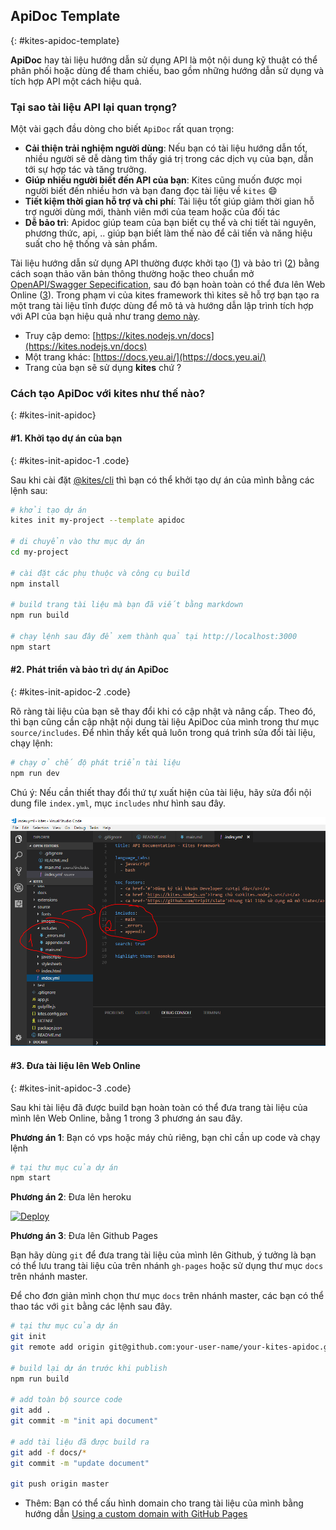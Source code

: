 ## ApiDoc Template
{: #kites-apidoc-template}

**ApiDoc** hay tài liệu hướng dẫn sử dụng API là một nội dung kỹ thuật có thể phân phối hoặc dùng để tham chiếu, bao gồm những hướng dẫn sử dụng và tích hợp API một cách hiệu quả.

### Tại sao tài liệu API lại quan trọng?

Một vài gạch đầu dòng cho biết `ApiDoc` rất quan trọng:

* **Cải thiện trải nghiệm người dùng**: Nếu bạn có tài liệu hướng dẫn tốt, nhiều người sẽ dễ dàng tìm thấy giá trị trong các dịch vụ của bạn, dẫn tới sự hợp tác và tăng trưởng.
* **Giúp nhiều người biết đến API của bạn**: Kites cũng muốn được mọi người biết đến nhiều hơn và bạn đang đọc tài liệu về `kites` :smile:
* **Tiết kiệm thời gian hỗ trợ và chi phí**: Tài liệu tốt giúp giảm thời gian hỗ trợ người dùng mới, thành viên mới của team hoặc của đối tác
* **Dễ bảo trì**: Apidoc giúp team của bạn biết cụ thể và chi tiết tài nguyên, phương thức, api, .. giúp bạn biết làm thế nào để cải tiến và năng hiệu suất cho hệ thống và sản phẩm.


Tài liệu hướng dẫn sử dụng API thường được khởi tạo ([1](#kites-init-apidoc-1)) và bảo trì ([2](#kites-init-apidoc-2)) bằng cách soạn thảo văn bản thông thường hoặc theo chuẩn mở [OpenAPI/Swagger Sepecification](https://swagger.io/specification/), sau đó bạn hoàn toàn có thể đưa lên Web Online ([3](#kites-init-apidoc-3)). Trong phạm vi của kites framework thì kites sẽ hỗ trợ bạn tạo ra một trang tài liệu tĩnh được dùng để mô tả và hướng dẫn lập trình tích hợp với API của bạn hiệu quả như trang [demo này](https://kites.nodejs.vn/docs).

* Truy cập demo: [https://kites.nodejs.vn/docs](https://kites.nodejs.vn/docs)
* Một trang khác: [https://docs.yeu.ai/](https://docs.yeu.ai/)
* Trang của bạn sẽ sử dụng **kites** chứ ?


### Cách tạo ApiDoc với kites như thế nào?
{: #kites-init-apidoc}

<section markdown="1">

#### #1. Khởi tạo dự án của bạn
{: #kites-init-apidoc-1 .code}

Sau khi cài đặt [@kites/cli](https://www.npmjs.com/package/@kites/cli) thì bạn có thể khởi tạo dự án của mình bằng các lệnh sau:

```bash
# khởi tạo dự án
kites init my-project --template apidoc

# di chuyển vào thư mục dự án
cd my-project

# cài đặt các phụ thuộc và công cụ build
npm install

# build trang tài liệu mà bạn đã viết bằng markdown
npm run build

# chạy lệnh sau đây để xem thành quả tại http://localhost:3000
npm start
```

#### #2. Phát triển và bảo trì dự án ApiDoc
{: #kites-init-apidoc-2 .code}

Rõ ràng tài liệu của bạn sẽ thay đổi khi có cập nhật và nâng cấp. Theo đó, thì bạn cũng cần cập nhật nội dung tài liệu ApiDoc của mình trong thư mục `source/includes`. Để nhìn thấy kết quả luôn trong quá trình sửa đổi tài liệu, chạy lệnh:

```bash
# chạy ở chế độ phát triển tài liệu
npm run dev
```

Chú ý: Nếu cần thiết thay đổi thứ tự xuất hiện của tài liệu, hãy sửa đổi nội dung file `index.yml`, mục `includes` như hình sau đây.

![apidoc](/images/kites/templates/apidoc.png)

</section>

#### #3. Đưa tài liệu lên Web Online
{: #kites-init-apidoc-3 .code}

Sau khi tài liệu đã được build bạn hoàn toàn có thể đưa trang tài liệu của mình lên Web Online, bằng 1 trong 3 phương án sau đây.

**Phương án 1**: Bạn có vps hoặc máy chủ riêng, bạn chỉ cần up code và chạy lệnh

```bash
# tại thư mục của dự án
npm start
```

**Phương án 2**: Đưa lên heroku

[![Deploy](https://www.herokucdn.com/deploy/button.png)](https://heroku.com/deploy)

**Phương án 3**: Đưa lên Github Pages

Bạn hãy dùng `git` để đưa trang tài liệu của mình lên Github, ý tưởng là bạn có thể lưu trang tài liệu của trên nhánh `gh-pages` hoặc sử dụng thư mục `docs` trên nhánh master.

Để cho đơn giản mình chọn thư mục `docs` trên nhánh master, các bạn có thể thao tác với `git` bằng các lệnh sau đây.

```bash
# tại thư mục của dự án
git init
git remote add origin git@github.com:your-user-name/your-kites-apidoc.git

# build lại dự án trước khi publish
npm run build

# add toàn bộ source code
git add .
git commit -m "init api document"

# add tài liệu đã được build ra
git add -f docs/*
git commit -m "update document"

git push origin master
```

* Thêm: Bạn có thể cấu hình domain cho trang tài liệu của mình bằng hướng dẫn [Using a custom domain with GitHub Pages](https://help.github.com/articles/using-a-custom-domain-with-github-pages/)

